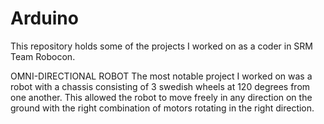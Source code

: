 # Arduino

This repository holds some of the projects I worked on as a coder in SRM Team Robocon.

OMNI-DIRECTIONAL ROBOT
The most notable project I worked on was a robot with a chassis consisting of 3 swedish wheels at 120 degrees from one another. This allowed the robot to move freely in any direction on the ground with the right combination of motors rotating in the right direction.
